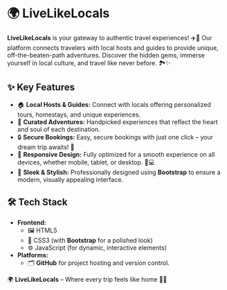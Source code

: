 # 🌍 LiveLikeLocals

**LiveLikeLocals** is your gateway to authentic travel experiences! ✈️🌟 Our platform connects travelers with local hosts and guides to provide unique, off-the-beaten-path adventures. Discover the hidden gems, immerse yourself in local culture, and travel like never before. 🏞️✨

## ✨ Key Features

- 🏠 **Local Hosts & Guides:** Connect with locals offering personalized tours, homestays, and unique experiences.
- 🎒 **Curated Adventures:** Handpicked experiences that reflect the heart and soul of each destination.
- 🔒 **Secure Bookings:** Easy, secure bookings with just one click – your dream trip awaits! 🌟
- 📱 **Responsive Design:** Fully optimized for a smooth experience on all devices, whether mobile, tablet, or desktop. 📲💻
- 🎨 **Sleek & Stylish:** Professionally designed using **Bootstrap** to ensure a modern, visually appealing interface.

## 🛠️ Tech Stack

- **Frontend:**
  - 🖼️ HTML5
  - 🎨 CSS3 (with **Bootstrap** for a polished look)
  - ⚙️ JavaScript (for dynamic, interactive elements)
- **Platforms:**
  - 🗂️ **GitHub** for project hosting and version control.


🌍 **LiveLikeLocals** – Where every trip feels like home 🏡✨

